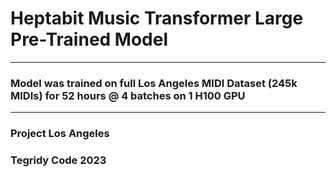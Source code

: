 # Heptabit Music Transformer Large Pre-Trained Model

***

### Model was trained on full Los Angeles MIDI Dataset (245k MIDIs) for 52 hours @ 4 batches on 1 H100 GPU

***

### Project Los Angeles
### Tegridy Code 2023

